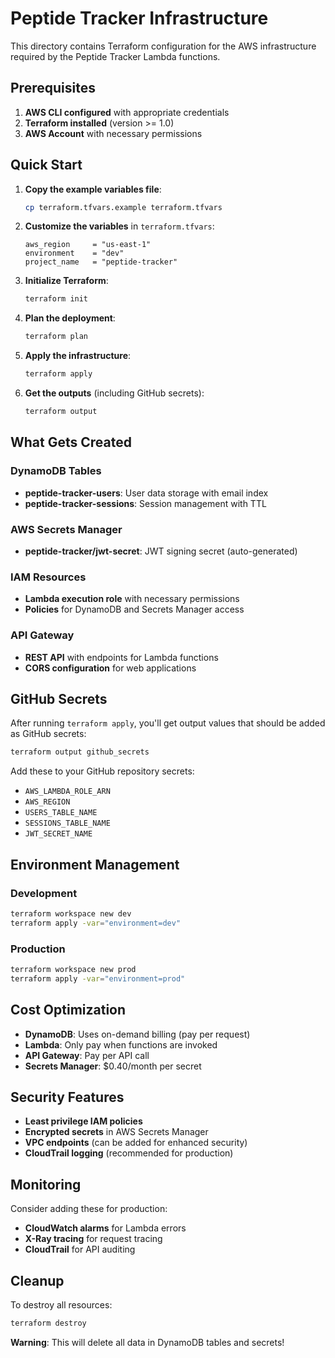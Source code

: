 # Peptide Tracker Infrastructure

This directory contains Terraform configuration for the AWS infrastructure required by the Peptide Tracker Lambda functions.

## Prerequisites

1. **AWS CLI configured** with appropriate credentials
2. **Terraform installed** (version >= 1.0)
3. **AWS Account** with necessary permissions

## Quick Start

1. **Copy the example variables file**:
   ```bash
   cp terraform.tfvars.example terraform.tfvars
   ```

2. **Customize the variables** in `terraform.tfvars`:
   ```hcl
   aws_region     = "us-east-1"
   environment    = "dev"
   project_name   = "peptide-tracker"
   ```

3. **Initialize Terraform**:
   ```bash
   terraform init
   ```

4. **Plan the deployment**:
   ```bash
   terraform plan
   ```

5. **Apply the infrastructure**:
   ```bash
   terraform apply
   ```

6. **Get the outputs** (including GitHub secrets):
   ```bash
   terraform output
   ```

## What Gets Created

### DynamoDB Tables
- **peptide-tracker-users**: User data storage with email index
- **peptide-tracker-sessions**: Session management with TTL

### AWS Secrets Manager
- **peptide-tracker/jwt-secret**: JWT signing secret (auto-generated)

### IAM Resources
- **Lambda execution role** with necessary permissions
- **Policies** for DynamoDB and Secrets Manager access

### API Gateway
- **REST API** with endpoints for Lambda functions
- **CORS configuration** for web applications

## GitHub Secrets

After running `terraform apply`, you'll get output values that should be added as GitHub secrets:

```bash
terraform output github_secrets
```

Add these to your GitHub repository secrets:
- `AWS_LAMBDA_ROLE_ARN`
- `AWS_REGION`
- `USERS_TABLE_NAME`
- `SESSIONS_TABLE_NAME`
- `JWT_SECRET_NAME`

## Environment Management

### Development
```bash
terraform workspace new dev
terraform apply -var="environment=dev"
```

### Production
```bash
terraform workspace new prod
terraform apply -var="environment=prod"
```

## Cost Optimization

- **DynamoDB**: Uses on-demand billing (pay per request)
- **Lambda**: Only pay when functions are invoked
- **API Gateway**: Pay per API call
- **Secrets Manager**: $0.40/month per secret

## Security Features

- **Least privilege IAM policies**
- **Encrypted secrets** in AWS Secrets Manager
- **VPC endpoints** (can be added for enhanced security)
- **CloudTrail logging** (recommended for production)

## Monitoring

Consider adding these for production:
- **CloudWatch alarms** for Lambda errors
- **X-Ray tracing** for request tracing
- **CloudTrail** for API auditing

## Cleanup

To destroy all resources:
```bash
terraform destroy
```

**Warning**: This will delete all data in DynamoDB tables and secrets!
